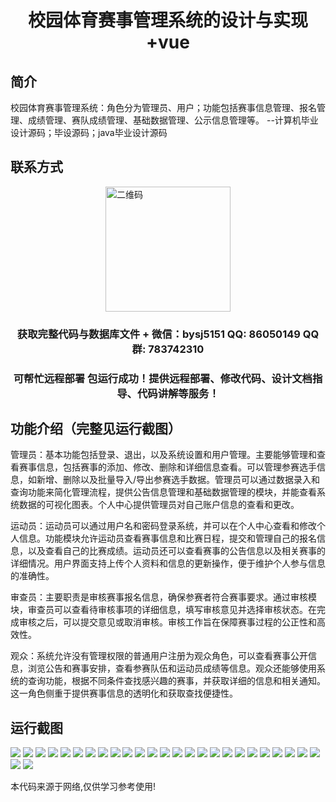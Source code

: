 <p><h1 align="center">校园体育赛事管理系统的设计与实现+vue</h1></p>

## 简介
校园体育赛事管理系统：角色分为管理员、用户；功能包括赛事信息管理、报名管理、成绩管理、赛队成绩管理、基础数据管理、公示信息管理等。    --计算机毕业设计源码；毕设源码；java毕业设计源码


## 联系方式
<img src="https://bs-1329754181.cos.ap-shanghai.myqcloud.com/wx.jpg" alt="二维码" style="display: block; margin: 0 auto;" width="200px">
<p><h3 align="center">获取完整代码与数据库文件 + 微信：bysj5151 QQ: 86050149 QQ群: 783742310</h3></p>
<p><h3 align="center">可帮忙远程部署 包运行成功！提供远程部署、修改代码、设计文档指导、代码讲解等服务！</h3></p>

## 功能介绍（完整见运行截图）
管理员：基本功能包括登录、退出，以及系统设置和用户管理。主要能够管理和查看赛事信息，包括赛事的添加、修改、删除和详细信息查看。可以管理参赛选手信息，如新增、删除以及批量导入/导出参赛选手数据。管理员可以通过数据录入和查询功能来简化管理流程，提供公告信息管理和基础数据管理的模块，并能查看系统数据的可视化图表。个人中心提供管理员对自己账户信息的查看和更改。

运动员：运动员可以通过用户名和密码登录系统，并可以在个人中心查看和修改个人信息。功能模块允许运动员查看赛事信息和比赛日程，提交和管理自己的报名信息，以及查看自己的比赛成绩。运动员还可以查看赛事的公告信息以及相关赛事的详细情况。用户界面支持上传个人资料和信息的更新操作，便于维护个人参与信息的准确性。

审查员：主要职责是审核赛事报名信息，确保参赛者符合赛事要求。通过审核模块，审查员可以查看待审核事项的详细信息，填写审核意见并选择审核状态。在完成审核之后，可以提交意见或取消审核。审核工作旨在保障赛事过程的公正性和高效性。

观众：系统允许没有管理权限的普通用户注册为观众角色，可以查看赛事公开信息，浏览公告和赛事安排，查看参赛队伍和运动员成绩等信息。观众还能够使用系统的查询功能，根据不同条件查找感兴趣的赛事，并获取详细的信息和相关通知。这一角色侧重于提供赛事信息的透明化和获取查找便捷性。


## 运行截图
![](https://bs-1329754181.cos.ap-shanghai.myqcloud.com/ssm/CampusSportsEventManagementSystem/img/001.jpg)
![](https://bs-1329754181.cos.ap-shanghai.myqcloud.com/ssm/CampusSportsEventManagementSystem/img/002.jpg)
![](https://bs-1329754181.cos.ap-shanghai.myqcloud.com/ssm/CampusSportsEventManagementSystem/img/003.jpg)
![](https://bs-1329754181.cos.ap-shanghai.myqcloud.com/ssm/CampusSportsEventManagementSystem/img/004.jpg)
![](https://bs-1329754181.cos.ap-shanghai.myqcloud.com/ssm/CampusSportsEventManagementSystem/img/005.jpg)
![](https://bs-1329754181.cos.ap-shanghai.myqcloud.com/ssm/CampusSportsEventManagementSystem/img/006.jpg)
![](https://bs-1329754181.cos.ap-shanghai.myqcloud.com/ssm/CampusSportsEventManagementSystem/img/007.jpg)
![](https://bs-1329754181.cos.ap-shanghai.myqcloud.com/ssm/CampusSportsEventManagementSystem/img/008.jpg)
![](https://bs-1329754181.cos.ap-shanghai.myqcloud.com/ssm/CampusSportsEventManagementSystem/img/009.jpg)
![](https://bs-1329754181.cos.ap-shanghai.myqcloud.com/ssm/CampusSportsEventManagementSystem/img/010.jpg)
![](https://bs-1329754181.cos.ap-shanghai.myqcloud.com/ssm/CampusSportsEventManagementSystem/img/011.jpg)
![](https://bs-1329754181.cos.ap-shanghai.myqcloud.com/ssm/CampusSportsEventManagementSystem/img/012.jpg)
![](https://bs-1329754181.cos.ap-shanghai.myqcloud.com/ssm/CampusSportsEventManagementSystem/img/013.jpg)
![](https://bs-1329754181.cos.ap-shanghai.myqcloud.com/ssm/CampusSportsEventManagementSystem/img/014.jpg)
![](https://bs-1329754181.cos.ap-shanghai.myqcloud.com/ssm/CampusSportsEventManagementSystem/img/015.jpg)
![](https://bs-1329754181.cos.ap-shanghai.myqcloud.com/ssm/CampusSportsEventManagementSystem/img/016.jpg)
![](https://bs-1329754181.cos.ap-shanghai.myqcloud.com/ssm/CampusSportsEventManagementSystem/img/017.jpg)
![](https://bs-1329754181.cos.ap-shanghai.myqcloud.com/ssm/CampusSportsEventManagementSystem/img/018.jpg)
![](https://bs-1329754181.cos.ap-shanghai.myqcloud.com/ssm/CampusSportsEventManagementSystem/img/019.jpg)
![](https://bs-1329754181.cos.ap-shanghai.myqcloud.com/ssm/CampusSportsEventManagementSystem/img/020.jpg)
![](https://bs-1329754181.cos.ap-shanghai.myqcloud.com/ssm/CampusSportsEventManagementSystem/img/021.jpg)
![](https://bs-1329754181.cos.ap-shanghai.myqcloud.com/ssm/CampusSportsEventManagementSystem/img/022.jpg)
![](https://bs-1329754181.cos.ap-shanghai.myqcloud.com/ssm/CampusSportsEventManagementSystem/img/023.jpg)
![](https://bs-1329754181.cos.ap-shanghai.myqcloud.com/ssm/CampusSportsEventManagementSystem/img/024.jpg)
![](https://bs-1329754181.cos.ap-shanghai.myqcloud.com/ssm/CampusSportsEventManagementSystem/img/025.jpg)
![](https://bs-1329754181.cos.ap-shanghai.myqcloud.com/ssm/CampusSportsEventManagementSystem/img/026.jpg)
![](https://bs-1329754181.cos.ap-shanghai.myqcloud.com/ssm/CampusSportsEventManagementSystem/img/027.jpg)

<p>本代码来源于网络,仅供学习参考使用!</p>
